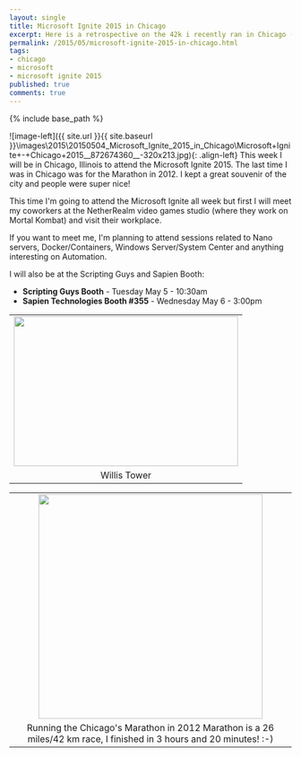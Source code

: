 ```yaml
---
layout: single
title: Microsoft Ignite 2015 in Chicago
excerpt: Here is a retrospective on the 42k i recently ran in Chicago (My third marathon)
permalink: /2015/05/microsoft-ignite-2015-in-chicago.html
tags: 
- chicago
- microsoft
- microsoft ignite 2015
published: true
comments: true
---
```

{% include base_path %}

![image-left]({{ site.url }}{{ site.baseurl }}\images\2015\20150504_Microsoft_Ignite_2015_in_Chicago\Microsoft+Ignite+-+Chicago+2015__872674360__-320x213.jpg){: .align-left}
This week I will be in Chicago, Illinois to attend the Microsoft Ignite 2015. The last time I was in Chicago was for the Marathon in 2012. I kept a great souvenir of the city and people were super nice!

This time I'm going to attend the Microsoft Ignite all week but first I will meet my coworkers at the NetherRealm video games studio (where they work on Mortal Kombat) and visit their workplace.

If you want to meet me, I'm planning to attend sessions related to Nano servers, Docker/Containers, Windows Server/System Center and anything interesting on Automation.

I will also be at the Scripting Guys and Sapien Booth:

* **Scripting Guys Booth** - Tuesday May 5 - 10:30am
* **Sapien Technologies Booth #355** - Wednesday May 6 - 3:00pm

<table align="center" cellpadding="0" cellspacing="0" class="tr-caption-container" style="margin-left: auto; margin-right: auto; text-align: center;"><tbody><tr><td style="text-align: center;"><a href="http://1.bp.blogspot.com/-DAwOpVmQ5RM/VUd7CGrrTdI/AAAAAAABtss/GthZfZe0C40/s1600/DSC_0351.JPG" imageanchor="1" style="margin-left: auto; margin-right: auto;"><img border="0" height="267" src="http://1.bp.blogspot.com/-DAwOpVmQ5RM/VUd7CGrrTdI/AAAAAAABtss/GthZfZe0C40/s400/DSC_0351.JPG" width="400" /></a></td></tr><tr><td class="tr-caption" style="text-align: center;">Willis Tower</td></tr></tbody></table>

<table align="center" cellpadding="0" cellspacing="0" class="tr-caption-container" style="margin-left: auto; margin-right: auto; text-align: center;"><tbody><tr><td style="text-align: center;"><a href="{{ base_path }}/images/2015/20150504_Microsoft_Ignite_2015_in_Chicago/ChicagoMarathon-Francois-Xavier.Cat__998127869__-618x618.png" imageanchor="1" style="margin-left: auto; margin-right: auto;"><img border="0" height="400" src="{{ base_path }}/images/2015/20150504_Microsoft_Ignite_2015_in_Chicago/ChicagoMarathon-Francois-Xavier.Cat__1905839779__-400x400.png" width="400" /></a></td></tr><tr><td class="tr-caption" style="text-align: center;">Running the Chicago's Marathon in 2012
Marathon is a 26 miles/42 km race, I finished in 3 hours and 20 minutes! :-)</td></tr></tbody></table>